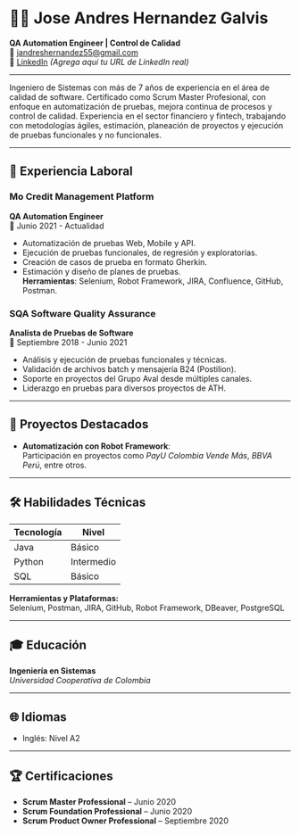 # 👨‍💻 Jose Andres Hernandez Galvis

**QA Automation Engineer | Control de Calidad**  
📧 jandreshernandez55@gmail.com  
🔗 [LinkedIn](https://www.linkedin.com) *(Agrega aquí tu URL de LinkedIn real)*  

---

Ingeniero de Sistemas con más de 7 años de experiencia en el área de calidad de software. Certificado como Scrum Master Profesional, con enfoque en automatización de pruebas, mejora continua de procesos y control de calidad. Experiencia en el sector financiero y fintech, trabajando con metodologías ágiles, estimación, planeación de proyectos y ejecución de pruebas funcionales y no funcionales.

---

## 💼 Experiencia Laboral

### **Mo Credit Management Platform**  
**QA Automation Engineer**  
📅 Junio 2021 - Actualidad  
- Automatización de pruebas Web, Mobile y API.  
- Ejecución de pruebas funcionales, de regresión y exploratorias.  
- Creación de casos de prueba en formato Gherkin.  
- Estimación y diseño de planes de pruebas.  
**Herramientas**: Selenium, Robot Framework, JIRA, Confluence, GitHub, Postman.

### **SQA Software Quality Assurance**  
**Analista de Pruebas de Software**  
📅 Septiembre 2018 - Junio 2021  
- Análisis y ejecución de pruebas funcionales y técnicas.  
- Validación de archivos batch y mensajería B24 (Postilion).  
- Soporte en proyectos del Grupo Aval desde múltiples canales.  
- Liderazgo en pruebas para diversos proyectos de ATH.  

---

## 🚀 Proyectos Destacados

- **Automatización con Robot Framework**:  
  Participación en proyectos como *PayU Colombia Vende Más*, *BBVA Perú*, entre otros.

---

## 🛠 Habilidades Técnicas

| Tecnología        | Nivel        |
|------------------|--------------|
| Java             | Básico       |
| Python           | Intermedio   |
| SQL              | Básico       |

**Herramientas y Plataformas:**  
Selenium, Postman, JIRA, GitHub, Robot Framework, DBeaver, PostgreSQL

---

## 🎓 Educación

**Ingeniería en Sistemas**  
*Universidad Cooperativa de Colombia*

---

## 🌐 Idiomas

- Inglés: Nivel A2

---

## 🏆 Certificaciones

- **Scrum Master Professional** – Junio 2020  
- **Scrum Foundation Professional** – Junio 2020  
- **Scrum Product Owner Professional** – Septiembre 2020

